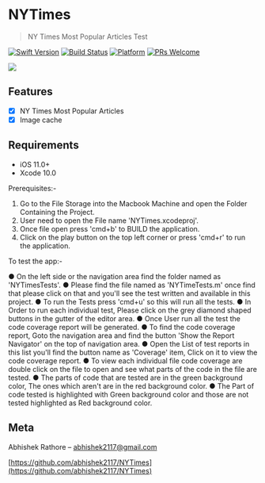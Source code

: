 # NYTimes
> NY Times Most Popular Articles Test

[![Swift Version][swift-image]][swift-url]
[![Build Status][travis-image]][travis-url]
[![Platform](https://img.shields.io/cocoapods/p/LFAlertController.svg?style=flat)](http://cocoapods.org/pods/LFAlertController)
[![PRs Welcome](https://img.shields.io/badge/PRs-welcome-brightgreen.svg?style=flat-square)](http://makeapullrequest.com)

![](header.png)

## Features

- [x] NY Times Most Popular Articles
- [x] Image cache

## Requirements

- iOS 11.0+
- Xcode 10.0

Prerequisites:-

1.	Go to the File Storage into the Macbook Machine and open the Folder Containing the Project.
2.	User need to open the File name 'NYTimes.xcodeproj'.
3.	Once file open press 'cmd+b' to BUILD the application.
4.	Click on the play button on the top left corner or press 'cmd+r' to run the application.

To test the app:-

●	On the left side or the navigation area find the folder named as 'NYTimesTests'.
●	Please find the file named as  'NYTimeTests.m' once find that please click on that and you'll see the test written and available in this project.
●	To run the Tests press 'cmd+u' so this will run all the tests.
●	In Order to run each individual test, Please click on the grey diamond shaped buttons in the gutter of the editor area.
●	Once User run all the test the code coverage report will be generated.
●	To find the code coverage report, Goto the navigation area and find the button 'Show the Report Navigator' on the top of navigation area.
●	Open the List of test reports in this list you'll find the button name as  'Coverage' item, Click on it to view the code coverage report.
●	To view each individual file code coverage are double click on the file to open and see what parts of the code in the file are tested.
●	The parts of code that are tested are in the green background color, The ones which aren't are in the red background color.
●	The Part of code tested is highlighted with Green background color and those are not  tested highlighted as Red background color.



## Meta

Abhishek Rathore – abhishek2117@gmail.com

[https://github.com/abhishek2117/NYTimes](https://github.com/abhishek2117/NYTimes)

[swift-image]:https://img.shields.io/badge/swift-4.2-orange.svg
[swift-url]: https://swift.org/
[travis-image]: https://img.shields.io/travis/dbader/node-datadog-metrics/master.svg?style=flat-square
[travis-url]: https://travis-ci.org/dbader/node-datadog-metrics
[codebeat-image]: https://codebeat.co/badges/c19b47ea-2f9d-45df-8458-b2d952fe9dad
[codebeat-url]: https://codebeat.co/projects/github-com-vsouza-awesomeios-com
